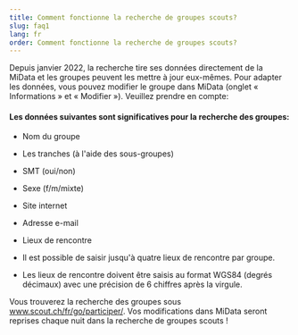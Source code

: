 ```yaml
---
title: Comment fonctionne la recherche de groupes scouts?
slug: faq1
lang: fr
order: Comment fonctionne la recherche de groupes scouts?
---
```


Depuis janvier 2022, la recherche tire ses données directement de la MiData et les groupes peuvent les mettre à jour eux-mêmes. Pour adapter les données, vous pouvez modifier le groupe dans MiData (onglet « Informations » et « Modifier »).
Veuillez prendre en compte:

#### Les données suivantes sont significatives pour la recherche des groupes:
* Nom du groupe
* Les tranches (à l'aide des sous-groupes)
* SMT (oui/non)
* Sexe (f/m/mixte)
* Site internet
* Adresse e-mail
* Lieux de rencontre



* Il est possible de saisir jusqu'à quatre lieux de rencontre par groupe.
* Les lieux de rencontre doivent être saisis au format WGS84 (degrés décimaux) avec une précision de 6 chiffres après la virgule.


Vous trouverez la recherche des groupes sous <a href="https://scout.ch/fr/go/participer/">www.scout.ch/fr/go/participer/</a>. Vos modifications dans MiData seront reprises chaque nuit dans la recherche de groupes scouts !
